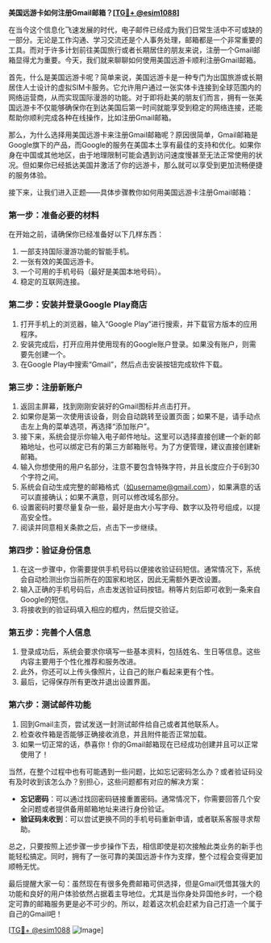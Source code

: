 **美国远游卡如何注册Gmail邮箱？[[TG💪+ @esim1088](https://t.me/s/esim1088)]**

在当今这个信息化飞速发展的时代，电子邮件已经成为我们日常生活中不可或缺的一部分。无论是工作沟通、学习交流还是个人事务处理，邮箱都是一个非常重要的工具。而对于许多计划前往美国旅行或者长期居住的朋友来说，注册一个Gmail邮箱显得尤为重要。今天，我们就来聊聊如何使用美国远游卡顺利注册Gmail邮箱。

首先，什么是美国远游卡呢？简单来说，美国远游卡是一种专门为出国旅游或长期居住人士设计的虚拟SIM卡服务。它允许用户通过一张实体卡连接到全球范围内的网络运营商，从而实现国际漫游的功能。对于即将赴美的朋友们而言，拥有一张美国远游卡不仅能够确保你在到达美国后第一时间就能享受到稳定的网络连接，还能帮助你顺利完成各种在线操作，比如注册Gmail邮箱。

那么，为什么选择用美国远游卡来注册Gmail邮箱呢？原因很简单，Gmail邮箱是Google旗下的产品，而Google的服务在美国本土享有最佳的支持和优化。如果你身在中国或其他地区，由于地理限制可能会遇到访问速度慢甚至无法正常使用的状况。但如果你已经抵达美国并激活了你的远游卡，那么就可以享受到更加流畅便捷的服务体验。

接下来，让我们进入正题——具体步骤教你如何用美国远游卡注册Gmail邮箱：

### 第一步：准备必要的材料
在开始之前，请确保你已经准备好以下几样东西：
1. 一部支持国际漫游功能的智能手机。
2. 一张有效的美国远游卡。
3. 一个可用的手机号码（最好是美国本地号码）。
4. 稳定的互联网连接。

### 第二步：安装并登录Google Play商店
1. 打开手机上的浏览器，输入“Google Play”进行搜索，并下载官方版本的应用程序。
2. 安装完成后，打开应用并使用现有的Google账户登录。如果没有账户，则需要先创建一个。
3. 在Google Play中搜索“Gmail”，然后点击安装按钮完成软件下载。

### 第三步：注册新账户
1. 返回主屏幕，找到刚刚安装好的Gmail图标并点击打开。
2. 如果你是第一次使用该设备，则会自动跳转至设置页面；如果不是，请手动点击左上角的菜单选项，再选择“添加账户”。
3. 接下来，系统会提示你输入电子邮件地址。这里可以选择直接创建一个新的邮箱地址，也可以绑定已有的第三方邮箱账号。为了方便管理，建议直接创建新邮箱。
4. 输入你想使用的用户名部分，注意不要包含特殊字符，并且长度应介于6到30个字符之间。
5. 系统会自动生成完整的邮箱格式（如username@gmail.com），如果满意的话可以直接确认；如果不满意，则可以修改域名部分。
6. 设置密码时要尽量复杂一些，最好是由大小写字母、数字以及符号组成，以提高安全性。
7. 阅读并同意相关条款之后，点击下一步继续。

### 第四步：验证身份信息
1. 在这一步骤中，你需要提供手机号码以便接收验证码短信。通常情况下，系统会自动检测出你当前所在的国家和地区，因此无需额外更改设置。
2. 输入正确的手机号码后，点击发送验证码按钮。稍等片刻后即可收到一条来自Google的短信。
3. 将接收到的验证码填入相应的框内，然后提交验证。

### 第五步：完善个人信息
1. 登录成功后，系统会要求你填写一些基本资料，包括姓名、生日等信息。这些内容主要用于个性化推荐和服务改进。
2. 此外，你还可以上传头像照片，让自己的账户看起来更有个性。
3. 最后，记得保存所有更改并退出设置界面。

### 第六步：测试邮件功能
1. 回到Gmail主页，尝试发送一封测试邮件给自己或者其他联系人。
2. 检查收件箱是否能够正确接收消息，并且附件能否正常加载。
3. 如果一切正常的话，恭喜你！你的Gmail邮箱现在已经成功创建并且可以正常使用了！

当然，在整个过程中也有可能遇到一些问题，比如忘记密码怎么办？或者验证码没有及时收到该怎么办？别担心，这些问题都有对应的解决方案：

- **忘记密码**：可以通过找回密码链接重置密码。通常情况下，你需要回答几个安全问题或者提供备用邮箱地址来进行身份验证。
- **验证码未收到**：可以尝试更换不同的手机号码重新申请，或者联系客服寻求帮助。

总之，只要按照上述步骤一步步操作下去，相信即使是初次接触此类业务的新手也能轻松搞定。同时，拥有了一张可靠的美国远游卡作为支撑，整个过程会变得更加顺畅无忧。

最后提醒大家一句：虽然现在有很多免费邮箱可供选择，但是Gmail凭借其强大的功能和良好的用户体验依然占据着主导地位。尤其是当你身处异国他乡时，一个稳定可靠的邮箱服务更是必不可少的。所以，趁着这次机会赶紧为自己打造一个属于自己的Gmail吧！

[[TG💪+ @esim1088](https://t.me/s/esim1088) ![Image](https://i.postimg.cc/4NQfJmqS/Snipaste-2025-05-13-00-14-12.png)]